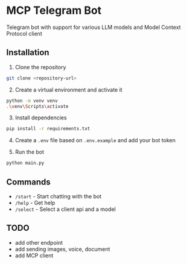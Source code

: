 # MCP Telegram Bot

Telegram bot with support for various LLM models and Model Context Protocol client

## Installation

1. Clone the repository
```bash
git clone <repository-url>
```

2. Create a virtual environment and activate it
```bash
python -m venv venv
.\venv\Scripts\activate
```

3. Install dependencies
```bash
pip install -r requirements.txt
```

4. Create a `.env` file based on `.env.example` and add your bot token

5. Run the bot
```bash
python main.py
```

## Commands

- `/start` - Start chatting with the bot
- `/help` - Get help
- `/select` - Select a client api and a model

## TODO

- add other endpoint
- add sending images, voice, document
- add MCP client